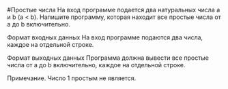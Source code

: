 #Простые числа
На вход программе подается два натуральных числа a и b (a < b). Напишите программу, которая находит все простые числа 
от a до b включительно.

Формат входных данных
На вход программе подаются два числа, каждое на отдельной строке.

Формат выходных данных
Программа должна вывести все простые числа от a до b включительно, каждое на отдельной строке.

Примечание. Число 1 простым не является.